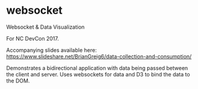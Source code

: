 # websocket
Websocket &amp; Data Visualization

For NC DevCon 2017.

Accompanying slides available here: https://www.slideshare.net/BrianGreig6/data-collection-and-consumption/

Demonstrates a bidirectional application with data being passed between the client and server.  Uses websockets for data and D3 to bind the data to the DOM.
